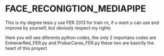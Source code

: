 # FACE_RECONIGTION_MEDIAPIPE
This is my degree tesis y use FER 2013 for train rn, if u want u can use and improve by yourself, but obviusly respect my rights 

Here you will see diferents python codes, the only 2 importans codes are EntrenarRed_FER.py and ProbarCaras_FER.py these two are basiclly the heart of this proyect
